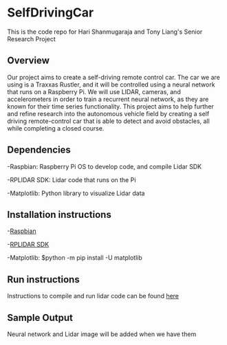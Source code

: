 # SelfDrivingCar
This is the code repo for Hari Shanmugaraja and Tony Liang's Senior Research Project

## Overview
Our project aims to create a self-driving remote control car. The car we are using is a Traxxas Rustler, and it will be controlled using a neural network that runs on a Raspberry Pi. We will use LIDAR, cameras, and accelerometers in order to train a recurrent neural network, as they are known for their time series functionality. This project aims to help further and refine research into the autonomous vehicle field by creating a self driving remote-control car that is able to detect and avoid obstacles, all while completing a closed course.

## Dependencies
-Raspbian: Raspberry Pi OS to develop code, and compile Lidar SDK

-RPLIDAR SDK: Lidar code that runs on the Pi

-Matplotlib: Python library to visualize Lidar data
## Installation instructions
-[Raspbian](https://www.raspberrypi.org/downloads/raspbian/)

-[RPLIDAR SDK](https://www.slamtec.com/en/Support#rplidar-a-series)

-Matplotlib:    $python -m pip install -U matplotlib

## Run instructions
Instructions to compile and run lidar code can be found [here](http://bucket.download.slamtec.com/351a5409ddfba077ad11ec5071e97ba5bf2c5d0a/LR002_SLAMTEC_rplidar_sdk_v1.0_en.pdf)
## Sample Output
Neural network and Lidar image will be added when we have them
